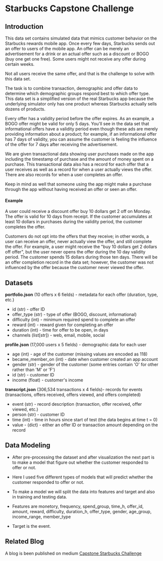 # Starbucks Capstone Challenge 

## Introduction

This data set contains simulated data that mimics customer behavior on the Starbucks rewards mobile app. Once every few days, Starbucks sends out an offer to users of the mobile app. An offer can be merely an advertisement for a drink or an actual offer such as a discount or BOGO (buy one get one free). Some users might not receive any offer during certain weeks.

Not all users receive the same offer, and that is the challenge to solve with this data set.

The task is to combine transaction, demographic and offer data to determine which demographic groups respond best to which offer type. This data set is a simplified version of the real Starbucks app because the underlying simulator only has one product whereas Starbucks actually sells dozens of products.

Every offer has a validity period before the offer expires. As an example, a BOGO offer might be valid for only 5 days. You'll see in the data set that informational offers have a validity period even though these ads are merely providing information about a product; for example, if an informational offer has 7 days of validity, you can assume the customer is feeling the influence of the offer for 7 days after receiving the advertisement.

We are given transactional data showing user purchases made on the app including the timestamp of purchase and the amount of money spent on a purchase. This transactional data also has a record for each offer that a user receives as well as a record for when a user actually views the offer. There are also records for when a user completes an offer.

Keep in mind as well that someone using the app might make a purchase through the app without having received an offer or seen an offer.

#### Example

A user could receive a discount offer buy 10 dollars get 2 off on Monday. The offer is valid for 10 days from receipt. If the customer accumulates at least 10 dollars in purchases during the validity period, the customer completes the offer.

Customers do not opt into the offers that they receive; in other words, a user can receive an offer, never actually view the offer, and still complete the offer. For example, a user might receive the "buy 10 dollars get 2 dollars off offer", but the user never opens the offer during the 10 day validity period. The customer spends 15 dollars during those ten days. There will be an offer completion record in the data set; however, the customer was not influenced by the offer because the customer never viewed the offer.

## Datasets

**portfolio.json** (10 offers x 6 fields) - metadata for each offer (duration, type, etc.)
* id (str) - offer ID
* offer_type (str) - type of offer (BOGO, discount, informational)
* difficulty (int) - minimum required spend to complete an offer
* reward (int) - reward given for completing an offer
* duration (int) - time for offer to be open, in days
* channels (list[str]) - web, email, mobile, social

**profile.json** (17,000 users x 5 fields) - demographic data for each user
* age (int) - age of the customer (missing values are encoded as 118)
* became_member_on (int) - date when customer created an app account
* gender (str) - gender of the customer (some entries contain 'O' for other rather than 'M' or 'F')
* id (str) - customer ID
* income (float) - customer's income

**transcript.json** (306,534 transactions x 4 fields)- records for events (transactions, offers received, offers viewed, and offers completed)
* event (str) - record description (transaction, offer received, offer viewed, etc.)
* person (str) - customer ID
* time (int) - time in hours since start of test (the data begins at time t = 0)
* value - (dict) - either an offer ID or transaction amount depending on the record


## Data Modeling 
- After pre-processing the dataset and after visualization the next part is to make a model that figure out whether the customer responded to offer or not.

- Here I used five different types of models that will predict whether the customer responded to offer or not.

- To make a model we will split the data into features and target and also in training and testing data.

- Features are monetory, frequency, spend_group, time_h, offer_id, amount, reward, difficulty, duration_h, offer_type, gender, age_group, income_range, member_type

- Target is the event.

## Related Blog
A blog is been published on medium [Capstone Starbucks Challenge](https://nehaa-139.medium.com/how-to-entertain-customers-for-using-offers-with-starbucks-bc9ea25e310)
